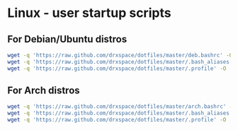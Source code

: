 Linux - user startup scripts
============================

For Debian/Ubuntu distros
-------------------------
```bash
wget -q 'https://raw.github.com/drxspace/dotfiles/master/deb.bashrc' -O .bashrc
wget -q 'https://raw.github.com/drxspace/dotfiles/master/.bash_aliases' -O .bash_aliases
wget -q 'https://raw.github.com/drxspace/dotfiles/master/.profile' -O .profile
```

For Arch distros
----------------
```bash
wget -q 'https://raw.github.com/drxspace/dotfiles/master/arch.bashrc' -O .bashrc
wget -q 'https://raw.github.com/drxspace/dotfiles/master/.bash_aliases' -O .bash_aliases
wget -q 'https://raw.github.com/drxspace/dotfiles/master/.profile' -O .profile
```

